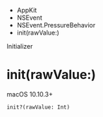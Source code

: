 

- AppKit
- NSEvent
- NSEvent.PressureBehavior
-  init(rawValue:) 

Initializer

# init(rawValue:)

macOS 10.10.3+

``` source
init?(rawValue: Int)
```

